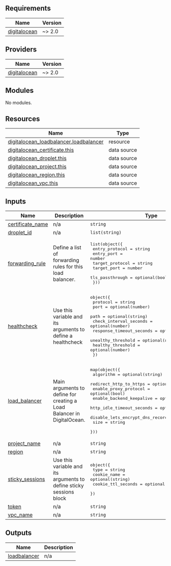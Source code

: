 ## Requirements

| Name | Version |
|------|---------|
| <a name="requirement_digitalocean"></a> [digitalocean](#requirement\_digitalocean) | ~> 2.0 |

## Providers

| Name | Version |
|------|---------|
| <a name="provider_digitalocean"></a> [digitalocean](#provider\_digitalocean) | ~> 2.0 |

## Modules

No modules.

## Resources

| Name | Type |
|------|------|
| [digitalocean_loadbalancer.loadbalancer](https://registry.terraform.io/providers/digitalocean/digitalocean/latest/docs/resources/loadbalancer) | resource |
| [digitalocean_certificate.this](https://registry.terraform.io/providers/digitalocean/digitalocean/latest/docs/data-sources/certificate) | data source |
| [digitalocean_droplet.this](https://registry.terraform.io/providers/digitalocean/digitalocean/latest/docs/data-sources/droplet) | data source |
| [digitalocean_project.this](https://registry.terraform.io/providers/digitalocean/digitalocean/latest/docs/data-sources/project) | data source |
| [digitalocean_region.this](https://registry.terraform.io/providers/digitalocean/digitalocean/latest/docs/data-sources/region) | data source |
| [digitalocean_vpc.this](https://registry.terraform.io/providers/digitalocean/digitalocean/latest/docs/data-sources/vpc) | data source |

## Inputs

| Name | Description | Type | Default | Required |
|------|-------------|------|---------|:--------:|
| <a name="input_certificate_name"></a> [certificate\_name](#input\_certificate\_name) | n/a | `string` | n/a | yes |
| <a name="input_droplet_id"></a> [droplet\_id](#input\_droplet\_id) | n/a | `list(string)` | n/a | yes |
| <a name="input_forwarding_rule"></a> [forwarding\_rule](#input\_forwarding\_rule) | Define a list of forwarding rules for this load balancer. | <pre>list(object({<br>    entry_protocol  = string<br>    entry_port      = number<br>    target_protocol = string<br>    target_port     = number<br>    tls_passthrough = optional(bool)<br>  }))</pre> | n/a | yes |
| <a name="input_healthcheck"></a> [healthcheck](#input\_healthcheck) | Use this variable and its arguments to define a healthcheck | <pre>object({<br>    protocol                 = string<br>    port                     = optional(number)<br>    path                     = optional(string)<br>    check_interval_seconds   = optional(number)<br>    response_timeout_seconds = optional(number)<br>    unealthy_threshold       = optional(number)<br>    healthy_threshold        = optional(number)<br>  })</pre> | n/a | yes |
| <a name="input_load_balancer"></a> [load\_balancer](#input\_load\_balancer) | Main arguments to define for creating a Load Balancer in DigitalOcean. | <pre>map(object({<br>    algorithm                        = optional(string)<br>    redirect_http_to_https           = optional(bool)<br>    enable_proxy_protocol            = optional(bool)<br>    enable_backend_keepalive         = optional(bool)<br>    http_idle_timeout_seconds        = optional(number)<br>    disable_lets_encrypt_dns_records = optional(bool)<br>    size                             = string<br>  }))</pre> | n/a | yes |
| <a name="input_project_name"></a> [project\_name](#input\_project\_name) | n/a | `string` | n/a | yes |
| <a name="input_region"></a> [region](#input\_region) | n/a | `string` | n/a | yes |
| <a name="input_sticky_sessions"></a> [sticky\_sessions](#input\_sticky\_sessions) | Use this variable and its arguments to define sticky sessions block | <pre>object({<br>    type               = string<br>    cookie_name        = optional(string)<br>    cookie_ttl_seconds = optional(number)<br>  })</pre> | n/a | yes |
| <a name="input_token"></a> [token](#input\_token) | n/a | `string` | n/a | yes |
| <a name="input_vpc_name"></a> [vpc\_name](#input\_vpc\_name) | n/a | `string` | n/a | yes |

## Outputs

| Name | Description |
|------|-------------|
| <a name="output_loadbalancer"></a> [loadbalancer](#output\_loadbalancer) | n/a |
